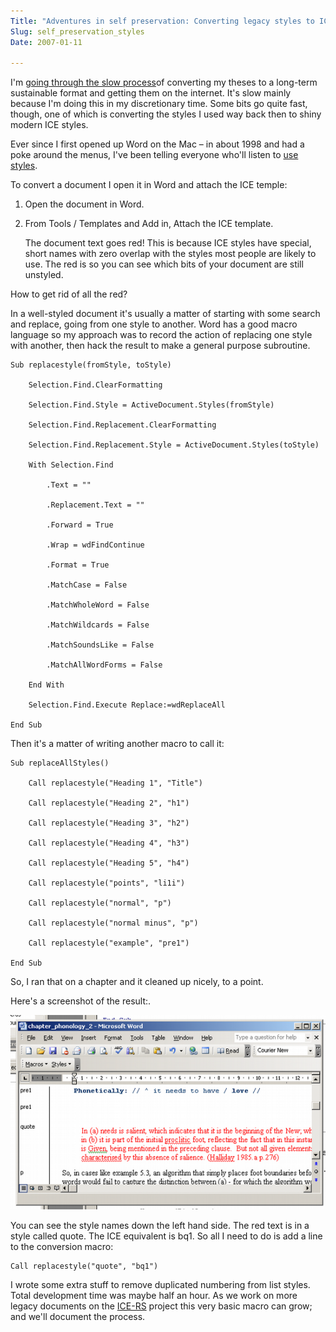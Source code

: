 ```yaml
---
Title: "Adventures in self preservation: Converting legacy styles to ICE styles"
Slug: self_preservation_styles
Date: 2007-01-11

---
```

<div>

I'm [going through the slow
process](http://del.icio.us/ptsefton/selfpreservation)of converting my
theses to a long-term sustainable format and getting them on the
internet. It's slow mainly because I'm doing this in my discretionary
time. Some bits go quite fast, though, one of which is converting the
styles I used way back then to shiny modern ICE styles.

Ever since I first opened up Word on the Mac – in about 1998 and had a
poke around the menus, I've been telling everyone who'll listen to [use
styles](http://del.icio.us/ptsefton/usestyles).

To convert a document I open it in Word and attach the ICE temple:

1.  Open the document in Word.

2.  From Tools / Templates and Add in, Attach the ICE template.

    The document text goes red! This is because ICE styles have special,
    short names with zero overlap with the styles most people are likely
    to use. The red is so you can see which bits of your document are
    still unstyled.

How to get rid of all the red?

In a well-styled document it's usually a matter of starting with some
search and replace, going from one style to another. Word has a good
macro language so my approach was to record the action of replacing one
style with another, then hack the result to make a general purpose
subroutine.

    Sub replacestyle(fromStyle, toStyle)

        Selection.Find.ClearFormatting

        Selection.Find.Style = ActiveDocument.Styles(fromStyle)

        Selection.Find.Replacement.ClearFormatting

        Selection.Find.Replacement.Style = ActiveDocument.Styles(toStyle)

        With Selection.Find

            .Text = ""

            .Replacement.Text = ""

            .Forward = True

            .Wrap = wdFindContinue

            .Format = True

            .MatchCase = False

            .MatchWholeWord = False

            .MatchWildcards = False

            .MatchSoundsLike = False

            .MatchAllWordForms = False

        End With

        Selection.Find.Execute Replace:=wdReplaceAll

    End Sub

Then it's a matter of writing another macro to call it:

    Sub replaceAllStyles()

        Call replacestyle("Heading 1", "Title")

        Call replacestyle("Heading 2", "h1")

        Call replacestyle("Heading 3", "h2")

        Call replacestyle("Heading 4", "h3")

        Call replacestyle("Heading 5", "h4")

        Call replacestyle("points", "li1i")

        Call replacestyle("normal", "p")

        Call replacestyle("normal minus", "p")

        Call replacestyle("example", "pre1")

    End Sub

So, I ran that on a chapter and it cleaned up nicely, to a point.

Here's a screenshot of the result:.

![graphics1](/blog/2007/01/11/self_preservation_styles/1.png)

You can see the style names down the left hand side. The red text is in
a style called quote. The ICE equivalent is bq1. So all I need to do is
add a line to the conversion macro:

    Call replacestyle("quote", "bq1")

I wrote some extra stuff to remove duplicated numbering from list
styles. Total development time was maybe half an hour. As we work on
more legacy documents on the
[ICE-RS](http://ice.usq.edu.au/introduction/ice_rs.htm) project this
very basic macro can grow; and we'll document the process.

</div>
